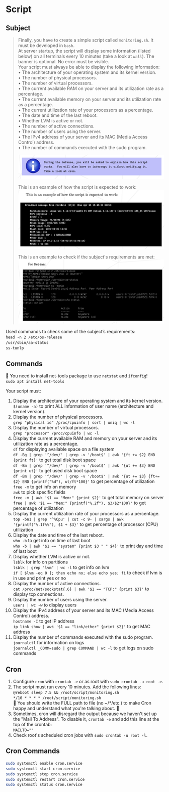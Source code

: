 # Script

## Subject
> Finally, you have to create a simple script called `monitoring.sh`. It must be developed in `bash`.  
> At server startup, the script will display some information (listed below) on all terminals every 10 minutes (take a look at `wall`). The banner is optional. No error must be visible.  
> Your script must always be able to display the following information:  
> • The architecture of your operating system and its kernel version.  
> • The number of physical processors.  
> • The number of virtual processors.  
> • The current available RAM on your server and its utilization rate as a percentage.  
> • The current available memory on your server and its utilization rate as a percentage.  
> • The current utilization rate of your processors as a percentage.  
> • The date and time of the last reboot.  
> • Whether LVM is active or not.  
> • The number of active connections.  
> • The number of users using the server.  
> • The IPv4 address of your server and its MAC (Media Access Control) address.  
> • The number of commands executed with the sudo program.
>
> ![](../Pics/explain_script.png)
>
> This is an example of how the script is expected to work:  
> ![](../Pics/example_script.png)
> 
> This is an example to check if the subject's requirements are met:
> ![](../Pics/commands_requirements.png)

Used commands to check some of the subject’s requirements:  
`head -n 2 /etc/os-release`  
`/usr/sbin/aa-status`  
`ss-tunlp`  

## Commands
🚨 You need to install net-tools package to use `netstat` and `ifconfig`!  
`sudo apt install net-tools`  

Your script must:  
1. Display the architecture of your operating system and its kernel version.    
`$(uname -a)` to print ALL information of user name (architecture and kernel version).  
2. Display the number of physical processors.  
`grep "physical id" /proc/cpuinfo | sort | uniq | wc -l`  
3. Display the number of virtual processors.  
`grep "processor" /proc/cpuinfo | wc -l`  
4. Display the current available RAM and memory on your server and its utilization rate as a percentage.  
`df` for displaying available space on a file system  
`df -Bg | grep '^/dev/' | grep -v '/boot$' | awk '{ft += $2} END {print ft}'` to get total disk boot space  
`df -Bm | grep '^/dev/' | grep -v '/boot$' | awk '{ut += $3} END {print ut}'` to get used disk boot space  
`df -Bm | grep '^/dev/' | grep -v '/boot$' | awk '{ut += $3} {ft+= $2} END {printf("%d"), ut/ft*100}'` to get percentage of utilization  
`free -m` to get info on memory  
`awk` to pick specific fields  
`free -m | awk '$1 == "Mem:" {print $2}'` to get total memory on server  
`free | awk '$1 == "Mem:" {printf("%.2f"), $3/$2*100}'` to get percentage of utilization  
5. Display the current utilization rate of your processors as a percentage.  
`top -bn1 | grep '^%Cpu' | cut -c 9- | xargs | awk '{printf("%.1f%%"), $1 + $3}'` to get percentage of processor (CPU) utilization  
6. Display the date and time of the last reboot.  
`who -b` to get info on time of last boot  
`who -b | awk '$1 == "system" {print $3 " " $4}'` to print day and time of last boot  
7. Display whether LVM is active or not.  
`lsblk` for info on partitions  
`lsblk | grep "lvm" | wc -l`  to get info on lvm  
`if [ $lvm -eq 0 ]; then echo no; else echo yes; fi` to check if lvm is in use and print yes or no  
8. Display the number of active connections.  
`cat /proc/net/sockstat{,6} | awk '$1 == "TCP:" {print $3}'` to display tcp connections.  
9. Display the number of users using the server.  
`users | wc -w` to display users  
10. Display the IPv4 address of your server and its MAC (Media Access Control) address.  
`hostname -I` to get IP address  
`ip link show | awk '$1 == "link/ether" {print $2}'` to get MAC address  
11. Display the number of commands executed with the sudo program.  
`journalctl` for information on logs   
`journalctl _COMM=sudo | grep COMMAND | wc -l` to get logs on sudo commands  

## Cron
1. Configure `cron` with `crontab -e` or as root with `sudo crontab -u root -e`.  
2. The script must run every 10 minutes. Add the following lines:  
`@reboot sleep 7.5 && /root/script/monitoring.sh`  
`*/10 * * * * /root/script/monitoring.sh`  
🚨 You should write the FULL path to file (no ~/*/etc.) to make Cron happy and understand what you're talking about. 🚨  
3. Sometimes, cron will disregard the output because we haven't set up the "Mail To Address". To disable it, `crontab -e` and add this line at the top of the crontab:  
`MAILTO=""`  
4. Check root's scheduled cron jobs with `sudo crontab -u root -l`.  

## Cron Commands  
```bash  
sudo systemctl enable cron.service  
sudo systemctl start cron.service  
sudo systemctl stop cron.service  
sudo systemctl restart cron.service  
sudo systemctl status cron.service  
```
